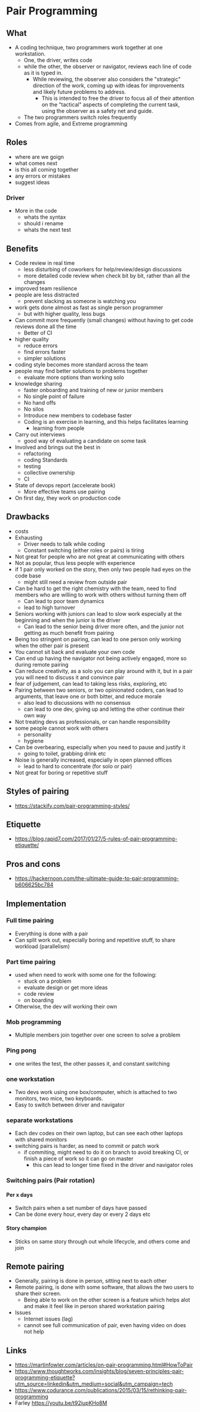 # Pair Programming

## What

- A coding technique, two programmers work together at one workstation.
  - One, the driver, writes code
  - while the other, the observer or navigator, reviews each line of code as it is typed in.
    - While reviewing, the observer also considers the "strategic" direction of the work, coming up with ideas for improvements and likely future problems to address.
      - This is intended to free the driver to focus all of their attention on the "tactical" aspects of completing the current task, using the observer as a safety net and guide.
  - The two programmers switch roles frequently
- Comes from agile, and Extreme programming

## Roles

- where are we goign
- what comes next
- is this all coming together
- any errors or mistakes
- suggest ideas

### Driver

- More in the code
  -  whats the syntax
  - should i rename
  - whats the next test

## Benefits

- Code review in real time
  - less disturbing of coworkers for help/review/design discussions
  - more detailed code review when check bit by bit, rather than all the changes
- improved team resilience
- people are less distracted
  - prevent slacking as someone is watching you
- work gets done almost as fast as single person programmer
  - but with higher quality, less bugs
- Can commit more frequently (small changes) without having to get code reviews done all the time
  - Better of CI
- higher quality
  - reduce errors
  - find errors faster
  - simpler solutions
- coding style becomes more standard across the team
- people may find better solutions to problems together
  - evaluate more options than working solo
- knowledge sharing
  - faster onboarding and training of new or junior members
  - No single point of failure
  - No hand offs
  - No silos
  - Introduce new members to codebase faster
  - Coding is an exercise in learning, and this helps facilitates learning
    - learning from people
- Carry out interviews
  - good way of evaluating a candidate on some task
- Involved and brings out the best in
  - refactoring
  - coding Standards
  - testing
  - collective ownership
  - CI
- State of devops report (accelerate book)
  - More effective teams use pairing
- On first day, they work on production code

## Drawbacks

- costs
- Exhausting
  - Driver needs to talk while coding
  - Constant switching (either roles or pairs) is tiring
- Not great for people who are not great at communicating with others
- Not as popular, thus less people with experience
- if 1 pair only worked on the story, then only two people had eyes on the code base
  - might still need a review from outside pair
- Can be hard to get the right chemistry with the team, need to find members who are willing to work with others without turning them off
  - Can lead to poor team dynamics
  - lead to high turnover
- Seniors working with juniors can lead to slow work especially at the beginning and when the junior is the driver
  - Can lead to the senior being driver more often, and the junior not getting as much benefit from pairing
- Being too stringent on pairing, can lead to one person only working when the other pair is present
- You cannot sit back and evaluate your own code
- Can end up having the navigator not being actively engaged, more so during remote pairing
- Can reduce creativity, as a solo you can play around with it, but in a pair you will need to discuss it and convince pair
- fear of judgement, can lead to taking less risks, exploring, etc
- Pairing between two seniors, or two opinionated coders, can lead to arguments, that leave one or both bitter, and reduce morale
  - also lead to discussions with no consensus
  - can lead to one dev, giving up and letting the other continue their own way
- Not treating devs as professionals, or can handle responsibility
- some people cannot work with others
  - personality
  - hygiene
- Can be overbearing, especially when you need to pause and justify it
  - going to toilet, grabbing drink etc
- Noise is generally increased, especially in open planned offices
  - lead to hard to concentrate (for solo or pair)
- Not great for boring or repetitive stuff

## Styles of pairing

- https://stackify.com/pair-programming-styles/

## Etiquette

- https://blog.rapid7.com/2017/01/27/5-rules-of-pair-programming-etiquette/

## Pros and cons

- https://hackernoon.com/the-ultimate-guide-to-pair-programming-b606625bc784

## Implementation

### Full time pairing

- Everything is done with a pair
- Can split work out, especially boring and repetitive stuff, to share workload (parallelism)

### Part time pairing

- used when need to work with some one for the following:
  - stuck on a problem
  - evaluate design or get more ideas
  - code review
  - on boarding
- Otherwise, the dev will working their own

### Mob programming

- Multiple members join together over one screen to solve a problem

### Ping pong

- one writes the test, the other passes it, and constant switching

### one workstation

- Two devs work using one box/computer, which is attached to two monitors, two mice, two keyboards.
- Easy to switch between driver and navigator

### separate workstations

- Each dev codes on their own laptop, but can see each other laptops with shared monitors
- switching pairs is harder, as need to commit or patch work
  - if commiting, might need to do it on branch to avoid breaking CI, or finish a piece of work so it can go on master
    - this can lead to longer time fixed in the driver and navigator roles

### Switching pairs (Pair rotation)

#### Per x days

- Switch pairs when a set number of days have passed
- Can be done every hour, every day or every 2 days etc

#### Story champion

- Sticks on same story through out whole lifecycle, and others come and join

## Remote pairing

- Generally, pairing is done in person, sitting next to each other
- Remote pairing, is done with some software, that allows the two users to share their screen.
  - Being able to work on the other screen is a feature which helps alot and make it feel like in person shared workstation pairing
- Issues
  - Internet issues (lag)
  - cannot see full communication of pair, even having video on does not help


## Links

- https://martinfowler.com/articles/on-pair-programming.html#HowToPair
- https://www.thoughtworks.com/insights/blog/seven-principles-pair-programming-etiquette?utm_source=linkedin&utm_medium=social&utm_campaign=tech
- https://www.codurance.com/publications/2015/03/15/rethinking-pair-programming
- Farley https://youtu.be/t92iupKHo8M
